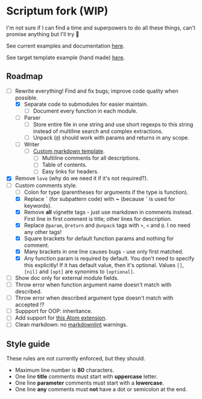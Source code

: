 # Scriptum fork (WIP)

I'm not sure if I can find a time and superpowers to do all these things,
can't promise anything but I'll try 🤡

See current examples and documentation [here](doc/README.md).

See target template example (hand made)
[here](https://github.com/lua-rocks/object).

## Roadmap

- [ ] Rewrite everything! Find and fix bugs; improve code quality when possible.
  - [x] Separate code to submodules for easier maintain.
    - [ ] Document every function in each module.
  - [ ] Parser
    - [ ] Store entire file in one string and use short regexps to this string
      instead of multiline search and complex extractions.
    - [ ] Unpack (`@`) should work with params and returns in any scope.
  - [ ] Writer
    - [ ] [Custom markdown template](https://github.com/lua-rocks/object).
      - [ ] Multiline comments for all descriptions.
      - [ ] Table of contents.
      - [ ] Easy links for headers.
- [x] Remove `love` (why do we need it if it's not required?).
- [ ] Custom comments style.
  - [ ] Colon for type (parentheses for arguments if the type is function).
  - [x] Replace **\`** (for subpattern code) with **~**
    (because **`** is used for keywords).
  - [x] Remove **all** vignette tags - just use markdown in comments instead.
    First line in first comment is title; other lines for description.
  - [x] Replace `@param`, `@return` and `@unpack` tags with `>`, `<` and `@`.
    I no need any other tags!
  - [x] Square brackets for default function params and nothing for comment.
  - [x] Many brackets in one line causes bugs - use only first matched.
  - [x] Any function param is required by default. You don't need to
    specify this explicitly! If it has default value, then it's optional.
    Values `[]`, `[nil]` and `[opt]` are synonims to `[optional]`.
- [ ] Show doc only for external module fields.
- [ ] Throw error when function argument name doesn't match with described.
- [ ] Throw error when described argument type doesn't match with accepted !?
- [ ] Suppport for OOP: inheritance.
- [ ] Add support for
    [this Atom extension](https://github.com/dapetcu21/atom-autocomplete-lua).
- [ ] Clean markdown:
    no [markdownlint](https://github.com/DavidAnson/markdownlint) warnings.

## Style guide

These rules are not currently enforced, but they should.

- Maximum line number is **80** characters.
- One line **title** comments must start with **uppercase** letter.
- One line **parameter** comments must start with a **lowercase**.
- One line **any** comments must **not** have a dot or semicolon at the end.
